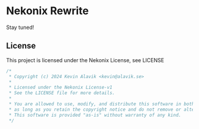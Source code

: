 # Nekonix Rewrite
Stay tuned!

## License
This project is licensed under the Nekonix License, see LICENSE

```cpp
/*
 * Copyright (c) 2024 Kevin Alavik <kevin@alavik.se>
 *
 * Licensed under the Nekonix License-v1
 * See the LICENSE file for more details.
 *
 * You are allowed to use, modify, and distribute this software in both private and commercial environments,
 * as long as you retain the copyright notice and do not remove or alter any copyright notice or attribution.
 * This software is provided "as-is" without warranty of any kind.
 */
```
